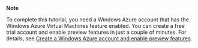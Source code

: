 <div class="dev-callout"><strong>Note</strong>
<p>To complete this tutorial, you need a Windows Azure account that has the Windows Azure Virtual Machines feature enabled. You can create a free trial account and enable preview features in just a couple of minutes. For details, see <a href="../create-a-windows-azure-account/" target="_blank">Create a Windows Azure account and enable preview features</a>.</p>
</div>
<br />
